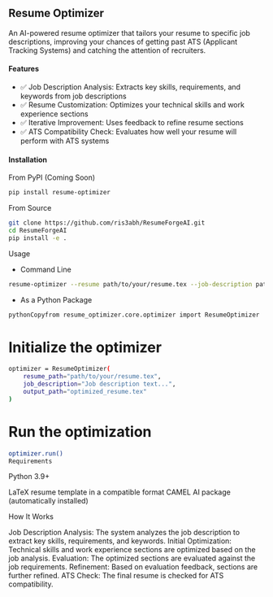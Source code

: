 ## Resume Optimizer

An AI-powered resume optimizer that tailors your resume to specific job descriptions, improving your chances of getting past ATS (Applicant Tracking Systems) and catching the attention of recruiters.

#### Features

- ✅ Job Description Analysis: Extracts key skills, requirements, and keywords from job descriptions
- ✅ Resume Customization: Optimizes your technical skills and work experience sections
- ✅ Iterative Improvement: Uses feedback to refine resume sections
- ✅ ATS Compatibility Check: Evaluates how well your resume will perform with ATS systems

#### Installation

From PyPI (Coming Soon)

```bash
pip install resume-optimizer
```

From Source

```bash
git clone https://github.com/ris3abh/ResumeForgeAI.git
cd ResumeForgeAI
pip install -e .
```

Usage

- Command Line
```bash
resume-optimizer --resume path/to/your/resume.tex --job-description path/to/job_description.txt --output optimized_resume.tex
```

- As a Python Package
```bash
pythonCopyfrom resume_optimizer.core.optimizer import ResumeOptimizer
```

# Initialize the optimizer

```bash
optimizer = ResumeOptimizer(
    resume_path="path/to/your/resume.tex",
    job_description="Job description text...",
    output_path="optimized_resume.tex"
)
```

# Run the optimization
```bash
optimizer.run()
Requirements
```

Python 3.9+

LaTeX resume template in a compatible format
CAMEL AI package (automatically installed)

How It Works

Job Description Analysis: The system analyzes the job description to extract key skills, requirements, and keywords.
Initial Optimization: Technical skills and work experience sections are optimized based on the job analysis.
Evaluation: The optimized sections are evaluated against the job requirements.
Refinement: Based on evaluation feedback, sections are further refined.
ATS Check: The final resume is checked for ATS compatibility.
